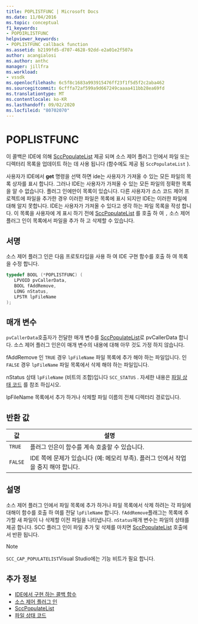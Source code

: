 ```yaml
---
title: POPLISTFUNC | Microsoft Docs
ms.date: 11/04/2016
ms.topic: conceptual
f1_keywords:
- POPDIRLISTFUNC
helpviewer_keywords:
- POPLISTFUNC callback function
ms.assetid: b2199fd5-d707-4628-92dd-e2a01e2f507a
author: acangialosi
ms.author: anthc
manager: jillfra
ms.workload:
- vssdk
ms.openlocfilehash: 6c5f8c1683a993915476ff23f1f5d5f2c2aba462
ms.sourcegitcommit: 6cfffa72af599a9d667249caaaa411bb28ea69fd
ms.translationtype: MT
ms.contentlocale: ko-KR
ms.lasthandoff: 09/02/2020
ms.locfileid: "80702070"
---
```

# <a name="poplistfunc"></a>POPLISTFUNC
이 콜백은 IDE에 의해 [SccPopulateList](../extensibility/sccpopulatelist-function.md) 제공 되며 소스 제어 플러그 인에서 파일 또는 디렉터리 목록을 업데이트 하는 데 사용 됩니다 (함수에도 제공 됨 `SccPopulateList` ).

 사용자가 IDE에서 **get** 명령을 선택 하면 ide는 사용자가 가져올 수 있는 모든 파일의 목록 상자를 표시 합니다. 그러나 IDE는 사용자가 가져올 수 있는 모든 파일의 정확한 목록을 알 수 없습니다. 플러그 인에만이 목록이 있습니다. 다른 사용자가 소스 코드 제어 프로젝트에 파일을 추가한 경우 이러한 파일은 목록에 표시 되지만 IDE는 이러한 파일에 대해 알지 못합니다. IDE는 사용자가 가져올 수 있다고 생각 하는 파일 목록을 작성 합니다. 이 목록을 사용자에 게 표시 하기 전에 [SccPopulateList](../extensibility/sccpopulatelist-function.md) 를 호출 하 여 `,` 소스 제어 플러그 인이 목록에서 파일을 추가 하 고 삭제할 수 있습니다.

## <a name="signature"></a>서명
 소스 제어 플러그 인은 다음 프로토타입을 사용 하 여 IDE 구현 함수를 호출 하 여 목록을 수정 합니다.

```cpp
typedef BOOL (*POPLISTFUNC) (
   LPVOID pvCallerData,
   BOOL fAddRemove,
   LONG nStatus,
   LPSTR lpFileName
);
```

## <a name="parameters"></a>매개 변수
 `pvCallerData`호출자가 전달한 매개 변수를 [SccPopulateList](../extensibility/sccpopulatelist-function.md)로 pvCallerData 합니다. 소스 제어 플러그 인은이 매개 변수의 내용에 대해 아무 것도 가정 하지 않습니다.

 fAddRemove 인 `TRUE` 경우 `lpFileName` 파일 목록에 추가 해야 하는 파일입니다. 인 `FALSE` 경우 `lpFileName` 파일 목록에서 삭제 해야 하는 파일입니다.

 nStatus 상태 `lpFileName` (비트의 조합)입니다 `SCC_STATUS` . 자세한 내용은 [파일 상태 코드](../extensibility/file-status-code-enumerator.md) 를 참조 하십시오.

 lpFileName 목록에서 추가 하거나 삭제할 파일 이름의 전체 디렉터리 경로입니다.

## <a name="return-value"></a>반환 값

|값|설명|
|-----------|-----------------|
|`TRUE`|플러그 인은이 함수를 계속 호출할 수 있습니다.|
|`FALSE`|IDE 쪽에 문제가 있습니다 (예: 메모리 부족). 플러그 인에서 작업을 중지 해야 합니다.|

## <a name="remarks"></a>설명
 소스 제어 플러그 인에서 파일 목록에 추가 하거나 파일 목록에서 삭제 하려는 각 파일에 대해이 함수를 호출 하 여를 전달 `lpFileName` 합니다. `fAddRemove`플래그는 목록에 추가할 새 파일이 나 삭제할 이전 파일을 나타냅니다. `nStatus`매개 변수는 파일의 상태를 제공 합니다. SCC 플러그 인이 파일 추가 및 삭제를 마치면 [SccPopulateList](../extensibility/sccpopulatelist-function.md) 호출에서 반환 됩니다.

> [!NOTE]
> `SCC_CAP_POPULATELIST`Visual Studio에는 기능 비트가 필요 합니다.

## <a name="see-also"></a>추가 정보
- [IDE에서 구현 하는 콜백 함수](../extensibility/callback-functions-implemented-by-the-ide.md)
- [소스 제어 플러그 인](../extensibility/source-control-plug-ins.md)
- [SccPopulateList](../extensibility/sccpopulatelist-function.md)
- [파일 상태 코드](../extensibility/file-status-code-enumerator.md)
